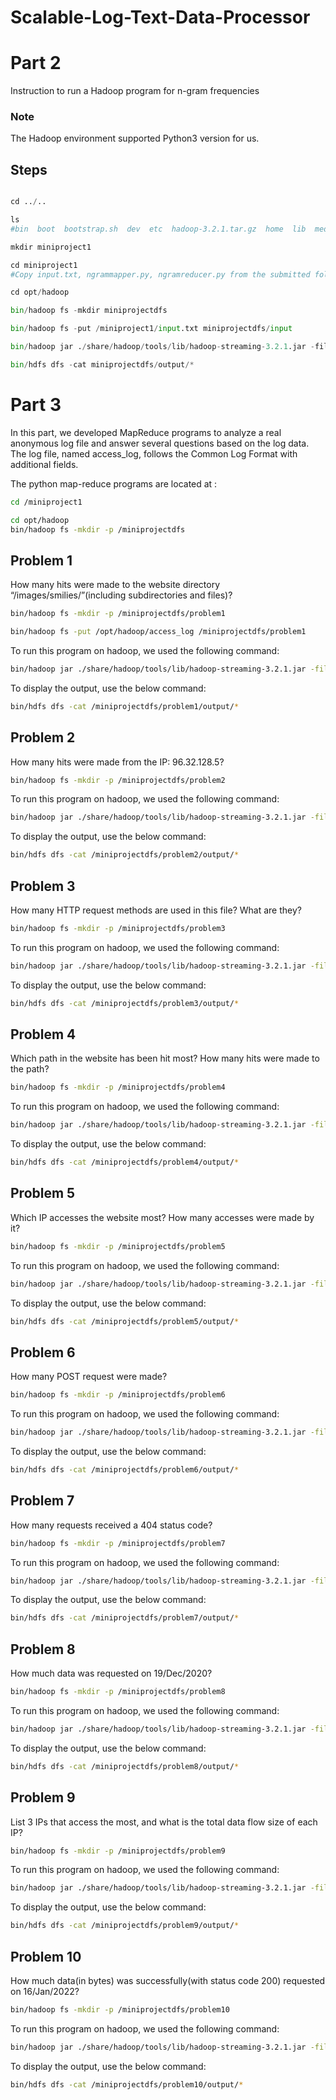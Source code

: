# Scalable-Log-Text-Data-Processor

# Part 2

Instruction to run a Hadoop program for n-gram frequencies

### Note

The Hadoop environment supported Python3 version for us.

## Steps

```python

cd ../..             

ls
#bin  boot  bootstrap.sh  dev  etc  hadoop-3.2.1.tar.gz  home  lib  media  mnt  opt  proc  root  run  sbin  srv  sys  tmp  usr  var

mkdir miniproject1  

cd miniproject1
#Copy input.txt, ngrammapper.py, ngramreducer.py from the submitted folder Part 2

cd opt/hadoop

bin/hadoop fs -mkdir miniprojectdfs

bin/hadoop fs -put /miniproject1/input.txt miniprojectdfs/input

bin/hadoop jar ./share/hadoop/tools/lib/hadoop-streaming-3.2.1.jar -files /miniproject1/ngrammapper.py,/miniproject1/ngramreducer.py -input miniprojectdfs/ -output miniprojectdfs/output -mapper "python3 ngrammapper.py 2" -reducer "python3 ngramreducer.py"

bin/hdfs dfs -cat miniprojectdfs/output/*

```

# Part 3

In this part, we developed MapReduce programs to analyze a real anonymous log file and answer several questions based on the log data. The log file, named access_log, follows the Common Log Format with additional fields.

The python map-reduce programs are located at :
```bash
cd /miniproject1
```
```bash
cd opt/hadoop
bin/hadoop fs -mkdir -p /miniprojectdfs
```

## Problem 1

How many hits were made to the website directory “/images/smilies/”(including subdirectories and files)?


```bash
bin/hadoop fs -mkdir -p /miniprojectdfs/problem1
```
```bash
bin/hadoop fs -put /opt/hadoop/access_log /miniprojectdfs/problem1
```
To run this program on hadoop, we used the following command:
```bash
bin/hadoop jar ./share/hadoop/tools/lib/hadoop-streaming-3.2.1.jar -files /miniproject1/p1mapper.py,/miniproject1/p1reducer.py -input /miniprojectdfs/problem1 -output /miniprojectdfs/problem1/output -mapper "python p1mapper.py" -reducer "python p1reducer.py"
```
To display the output, use the below command:
```bash
bin/hdfs dfs -cat /miniprojectdfs/problem1/output/*
```

## Problem 2

How many hits were made from the IP: 96.32.128.5?

```bash
bin/hadoop fs -mkdir -p /miniprojectdfs/problem2
```
To run this program on hadoop, we used the following command:
```bash
bin/hadoop jar ./share/hadoop/tools/lib/hadoop-streaming-3.2.1.jar -files /miniproject1/p2mapper.py,/miniproject1/p2reducer.py -input /miniprojectdfs/problem1 -output /miniprojectdfs/problem2/output -mapper "python p2mapper.py" -reducer "python p2reducer.py"
```
To display the output, use the below command:
```bash
bin/hdfs dfs -cat /miniprojectdfs/problem2/output/*
```
## Problem 3

How many HTTP request methods are used in this file? What are they?
```bash
bin/hadoop fs -mkdir -p /miniprojectdfs/problem3
```
To run this program on hadoop, we used the following command:
```bash
bin/hadoop jar ./share/hadoop/tools/lib/hadoop-streaming-3.2.1.jar -files /miniproject1/p3mapper.py,/miniproject1/p3reducer.py -input /miniprojectdfs/problem1 -output /miniprojectdfs/problem3/output -mapper "python p3mapper.py" -reducer "python p3reducer.py"
```
To display the output, use the below command:
```bash
bin/hdfs dfs -cat /miniprojectdfs/problem3/output/*
```
## Problem 4

Which path in the website has been hit most? How many hits were made to the path?
```bash
bin/hadoop fs -mkdir -p /miniprojectdfs/problem4
```
To run this program on hadoop, we used the following command:
```bash
bin/hadoop jar ./share/hadoop/tools/lib/hadoop-streaming-3.2.1.jar -files /miniproject1/p4mapper.py,/miniproject1/p4reducer.py -input /miniprojectdfs/problem1 -output /miniprojectdfs/problem4/output -mapper "python p4mapper.py" -reducer "python p4reducer.py"
```
To display the output, use the below command:
```bash
bin/hdfs dfs -cat /miniprojectdfs/problem4/output/*
```
## Problem 5

Which IP accesses the website most? How many accesses were made by it?
```bash
bin/hadoop fs -mkdir -p /miniprojectdfs/problem5
```
To run this program on hadoop, we used the following command:
```bash
bin/hadoop jar ./share/hadoop/tools/lib/hadoop-streaming-3.2.1.jar -files /miniproject1/p5mapper.py,/miniproject1/p5reducer.py -input /miniprojectdfs/problem1 -output /miniprojectdfs/problem5/output -mapper "python p5mapper.py" -reducer "python p5reducer.py"
```
To display the output, use the below command:
```bash
bin/hdfs dfs -cat /miniprojectdfs/problem5/output/*
```
## Problem 6

How many POST request were made?
```bash
bin/hadoop fs -mkdir -p /miniprojectdfs/problem6
```
To run this program on hadoop, we used the following command:
```bash
bin/hadoop jar ./share/hadoop/tools/lib/hadoop-streaming-3.2.1.jar -files /miniproject1/p6mapper.py,/miniproject1/p6reducer.py -input /miniprojectdfs/problem1 -output /miniprojectdfs/problem6/output -mapper "python p6mapper.py" -reducer "python p6reducer.py"
```
To display the output, use the below command:
```bash
bin/hdfs dfs -cat /miniprojectdfs/problem6/output/*
```
## Problem 7

How many requests received a 404 status code?
```bash
bin/hadoop fs -mkdir -p /miniprojectdfs/problem7
```
To run this program on hadoop, we used the following command:
```bash
bin/hadoop jar ./share/hadoop/tools/lib/hadoop-streaming-3.2.1.jar -files /miniproject1/p7mapper.py,/miniproject1/p7reducer.py -input /miniprojectdfs/problem1 -output /miniprojectdfs/problem7/output -mapper "python p7mapper.py" -reducer "python p7reducer.py"
```
To display the output, use the below command:
```bash
bin/hdfs dfs -cat /miniprojectdfs/problem7/output/*
```
## Problem 8

How much data was requested on 19/Dec/2020?
```bash
bin/hadoop fs -mkdir -p /miniprojectdfs/problem8
```
To run this program on hadoop, we used the following command:
```bash
bin/hadoop jar ./share/hadoop/tools/lib/hadoop-streaming-3.2.1.jar -files /miniproject1/p8mapper.py,/miniproject1/p8reducer.py -input /miniprojectdfs/problem1 -output /miniprojectdfs/problem8/output -mapper "python p8mapper.py" -reducer "python p8reducer.py"
```
To display the output, use the below command:
```bash
bin/hdfs dfs -cat /miniprojectdfs/problem8/output/*
```
## Problem 9

List 3 IPs that access the most, and what is the total data flow size of each IP?
```bash
bin/hadoop fs -mkdir -p /miniprojectdfs/problem9
```
To run this program on hadoop, we used the following command:
```bash
bin/hadoop jar ./share/hadoop/tools/lib/hadoop-streaming-3.2.1.jar -files /miniproject1/p9mapper.py,/miniproject1/p9reducer.py -input /miniprojectdfs/problem1 -output /miniprojectdfs/problem9/output -mapper "python p9mapper.py" -reducer "python p9reducer.py"
```
To display the output, use the below command:
```bash
bin/hdfs dfs -cat /miniprojectdfs/problem9/output/*
```
## Problem 10

How much data(in bytes) was successfully(with status code 200) requested on 16/Jan/2022?
```bash
bin/hadoop fs -mkdir -p /miniprojectdfs/problem10
```
To run this program on hadoop, we used the following command:
```bash
bin/hadoop jar ./share/hadoop/tools/lib/hadoop-streaming-3.2.1.jar -files /miniproject1/p10mapper.py,/miniproject1/p10reducer.py -input /miniprojectdfs/problem10 -output /miniprojectdfs/problem10/output -mapper "python p10mapper.py" -reducer "python p10reducer.py"
```
To display the output, use the below command:
```bash
bin/hdfs dfs -cat /miniprojectdfs/problem10/output/*
```
